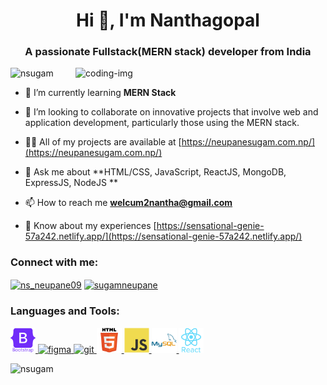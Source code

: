 <h1 align="center">Hi 👋, I'm Nanthagopal</h1>
<h3 align="center">A passionate Fullstack(MERN stack) developer from India</h3>

<img align="right" alt="coding-img" width="400" src="https://cdn.dribbble.com/users/2131993/screenshots/4948736/thoughtworks-gif_dribbble.gif">

<p align="left"> <img src="https://komarev.com/ghpvc/?username=nsugam&label=Profile%20views&color=0e75b6&style=flat" alt="nsugam" /> </p>

- 🌱 I’m currently learning **MERN Stack**

- 💞️ I’m looking to collaborate on innovative projects that involve web and application development, particularly those using the MERN stack. 

- 👨‍💻 All of my projects are available at [https://neupanesugam.com.np/](https://neupanesugam.com.np/)

- 💬 Ask me about **HTML/CSS, JavaScript, ReactJS, MongoDB, ExpressJS, NodeJS **

- 📫 How to reach me **welcum2nantha@gmail.com**

- 📄 Know about my experiences [https://sensational-genie-57a242.netlify.app/](https://sensational-genie-57a242.netlify.app/)

<h3 align="left">Connect with me:</h3>
<p align="left">
<a href="https://twitter.com/welcum2nantha" target="_blank"><img align="center" src="https://raw.githubusercontent.com/rahuldkjain/github-profile-readme-generator/master/src/images/icons/Social/twitter.svg" alt="ns_neupane09" height="30" width="40" /></a>
<a href="https://www.linkedin.com/in/nantha-gopal-94026b9b/" target="_blank"><img align="center" src="https://raw.githubusercontent.com/rahuldkjain/github-profile-readme-generator/master/src/images/icons/Social/linked-in-alt.svg" alt="sugamneupane" height="30" width="40" /></a>
</p>

<h3 align="left">Languages and Tools:</h3>
<p align="left"><a href="https://getbootstrap.com" target="_blank" rel="noreferrer"> <img src="https://raw.githubusercontent.com/devicons/devicon/master/icons/bootstrap/bootstrap-plain-wordmark.svg" alt="bootstrap" width="40" height="40"/> </a> <a href="https://www.figma.com/" target="_blank" rel="noreferrer"> <img src="https://www.vectorlogo.zone/logos/figma/figma-icon.svg" alt="figma" width="40" height="40"/> </a> 
 <a href="https://git-scm.com/" target="_blank" rel="noreferrer"> <img src="https://www.vectorlogo.zone/logos/git-scm/git-scm-icon.svg" alt="git" width="40" height="40"/> </a> <a href="https://www.w3.org/html/" target="_blank" rel="noreferrer"> <img src="https://raw.githubusercontent.com/devicons/devicon/master/icons/html5/html5-original-wordmark.svg" alt="html5" width="40" height="40"/> </a> <a href="https://developer.mozilla.org/en-US/docs/Web/JavaScript" target="_blank" rel="noreferrer"> <img src="https://raw.githubusercontent.com/devicons/devicon/master/icons/javascript/javascript-original.svg" alt="javascript" width="40" height="40"/> </a> <a href="https://www.mysql.com/" target="_blank" rel="noreferrer"> <img src="https://raw.githubusercontent.com/devicons/devicon/master/icons/mysql/mysql-original-wordmark.svg" alt="mysql" width="40" height="40"/> </a> <a href="https://reactjs.org/" target="_blank" rel="noreferrer"> <img src="https://raw.githubusercontent.com/devicons/devicon/master/icons/react/react-original-wordmark.svg" alt="react" width="40" height="40"/> </a>
</p>

<p><img align="left" src="https://github-readme-stats.vercel.app/api?username=nsugam&show_icons=true&rank_icon=github&theme=radical" alt="nsugam" /></p>
<!-- <p><img align="left" src="https://github-readme-stats.vercel.app/api/top-langs?username=nsugam&show_icons=true&locale=en&layout=compact" alt="nsugam" /></p> -->
<!-- <p>&nbsp;<img align="center" src="https://github-readme-stats.vercel.app/api?username=nsugam&show_icons=true&locale=en" alt="nsugam" /></p> -->
